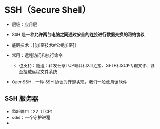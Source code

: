 # SSH（Secure Shell）

* 层级：应用层

* SSH 是一种**允许两台电脑之间通过安全的连接进行数据交换的网络协议**
* 底层技术：[[加密技术#公钥加密]]
* 常用：远程访问和执行命令
  * 也支持：隧道：转发任意TCP端口和X11连接、SFTP和SCP传输文件、甚至挂载远程文件系统
* OpenSSH：一种 SSH 协议的开源实现，我们一般使用该软件

## SSH 服务器

* 监听端口：22（TCP）
* `sshd`：一个守护进程
* 